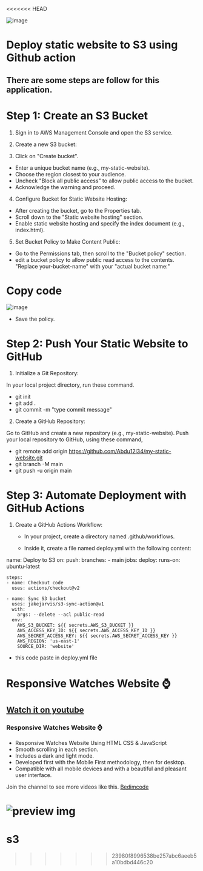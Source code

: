 <<<<<<< HEAD



![image](https://github.com/user-attachments/assets/664d2dc9-506b-441c-bf24-a77fa55d6c92)

# Deploy static website to S3 using Github action
## There are some steps are follow for this application.
# Step 1: Create an S3 Bucket
1. Sign in to AWS Management Console and open the S3 service.

2. Create a new S3 bucket:

3. Click on "Create bucket".
 - Enter a unique bucket name (e.g., my-static-website).
 - Choose the region closest to your audience.
 - Uncheck "Block all public access" to allow public access to the bucket.
 - Acknowledge the warning and proceed.

4. Configure Bucket for Static Website Hosting:
 - After creating the bucket, go to the Properties tab.
 - Scroll down to the "Static website hosting" section.
 - Enable static website hosting and specify the index document (e.g., index.html).

5. Set Bucket Policy to Make Content Public:

 - Go to the Permissions tab, then scroll to the "Bucket policy" section.
 - edit a bucket policy to allow public read access to the contents. "Replace your-bucket-name" with your "actual bucket name:"
   
# Copy code
![image](https://github.com/user-attachments/assets/5d862170-5e3d-404c-8989-296c088ad02b)
 - Save the policy.
   
# Step 2: Push Your Static Website to GitHub
1. Initialize a Git Repository:

In your local project directory, run these command.
 - git init
 - git add .
 - git commit -m "type commit message"

2. Create a GitHub Repository:

Go to GitHub and create a new repository (e.g., my-static-website).
Push your local repository to GitHub, using these command,
  - git remote add origin https://github.com/Abdu12l34/my-static-website.git
  - git branch -M main
  - git push -u origin main

# Step 3: Automate Deployment with GitHub Actions
  1. Create a GitHub Actions Workflow:

     - In your project, create a directory named .github/workflows.

     - Inside it, create a file named deploy.yml with the following content:
       
name: Deploy to S3
on:
  push:
    branches:
      - main
jobs:
  deploy:
    runs-on: ubuntu-latest

    steps:
    - name: Checkout code
      uses: actions/checkout@v2

    - name: Sync S3 bucket
      uses: jakejarvis/s3-sync-action@v1
      with:
        args: --delete --acl public-read
      env:
        AWS_S3_BUCKET: ${{ secrets.AWS_S3_BUCKET }}
        AWS_ACCESS_KEY_ID: ${{ secrets.AWS_ACCESS_KEY_ID }}
        AWS_SECRET_ACCESS_KEY: ${{ secrets.AWS_SECRET_ACCESS_KEY }}
        AWS_REGION: 'us-east-1'
        SOURCE_DIR: 'website'
- this code paste in deploy.yml file       
         



# Responsive Watches Website ⌚
## [Watch it on youtube](https://youtu.be/QPxYdbbCjhQ)
### Responsive Watches Website ⌚

- Responsive Watches Website Using HTML CSS & JavaScript
- Smooth scrolling in each section.
- Includes a dark and light mode.
- Developed first with the Mobile First methodology, then for desktop.
- Compatible with all mobile devices and with a beautiful and pleasant user interface.

Join the channel to see more videos like this. [Bedimcode](https://www.youtube.com/c/Bedimcode)

![preview img](/preview.png)
=======
# s3
>>>>>>> 23980f8996538be257abc6aeeb5a10bdbd446c20
